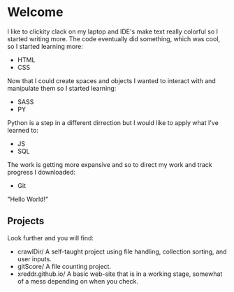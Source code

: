 Welcome
=======

I like to clickity clack on my laptop and IDE's make text really colorful so I started writing more.
The code eventually did something, which was cool, so I started learning more:
- HTML
- CSS

Now that I could create spaces and objects I wanted to interact with and manipulate them so I started learning:
- SASS
- PY

Python is a step in a different dirrection but I would like to apply what I've learned to:
- JS
- SQL

The work is getting more expansive and so to direct my work and track progress I downloaded:
- Git

"Hello World!"

Projects
--------

Look further and you will find:
- crawlDir/ A self-taught project using file handling, collection sorting, and user inputs.
- gitScore/ A file counting project.
- xreddr.github.io/ A basic web-site that is in a working stage, somewhat of a mess depending on when you check. 
